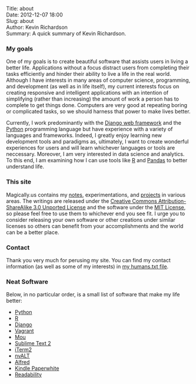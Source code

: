 Title: about  
Date: 2012-12-07 18:00  
Slug: about  
Author: Kevin Richardson  
Summary:  A quick summary of Kevin Richardson.  

### My goals
One of my goals is to create beautiful software that assists users in living a better life.  Applications without a focus distract users from completing their tasks efficiently and hinder their ability to live a life in the real world.  Although I have interests in many areas of computer science, programming, and development (as well as in life itself), my current interests focus on creating responsive and intelligent applications with an intention of simplifying (rather than increasing) the amount of work a person has to complete to get things done.  Computers are very good at repeating boring or complicated tasks, so we should harness that power to make lives better.

Currently, I work predominantly with the [Django web framework](http://djangoproject.com) and the [Python](http://www.python.org/) programming language but have experience with a variety of languages and frameworks.  Indeed, I greatly enjoy learning new development tools and paradigms as, ultimately, I want to create wonderful experiences for users and will learn whichever languages or tools are neccessary.  Moreover, I am very interested in data science and analytics.  To this end, I am examining how I can use tools like [R](http://cran.r-project.org/) and [Pandas](http://pandas.pydata.org/) to better understand life.

### This site
Magically.us contains my [notes](http://dl.dropbox.com/u/7030113/notes/index.htm), experimentations, and [projects](/pages/projects.html) in various areas.  The writings are released under the [Creative Commons Attribution-ShareAlike 3.0 Unported License](http://creativecommons.org/licenses/by-sa/3.0/) and the software under the [MIT License](http://opensource.org/licenses/MIT), so please feel free to use them to whichever end you see fit.  I urge you to consider releasing your own software or other creations under similar licenses so others can benefit from your accomplishments and the world can be a better place.


### Contact
Thank you very much for perusing my site.  You can find my contact information (as well as some of my interests) in [my humans.txt file](/humans.txt).


### Neat Software
Below, in no particular order, is a small list of software that make my life better:

* [Python](http://python.org)
* [R](http://cran.r-project.org/)
* [Django](http://djangoproject.com)
* [Vagrant](http://vagrantup.com)
* [Mou](http://mouapp.com/)
* [Sublime Text 2](http://www.sublimetext.com/)
* [iTerm2](http://www.iterm2.com/)
* [nvALT](http://brettterpstra.com/project/nvalt/)
* [Alfred](http://www.alfredapp.com/)
* [Kindle Paperwhite](http://www.amazon.com/gp/product/B008GEKXUO/)
* [Readability](https://www.readability.com/)
